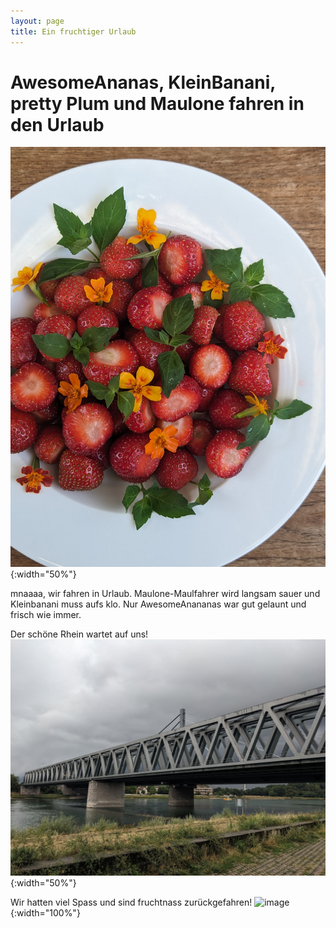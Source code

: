 ```yaml
---
layout: page
title: Ein fruchtiger Urlaub
---
```


# AwesomeAnanas, KleinBanani, pretty Plum und Maulone fahren in den Urlaub

![image](/assets/images/PXL_20230722_151959590.PORTRAIT.ORIGINAL.jpg){:width="50%"}

mnaaaa, wir fahren in Urlaub. Maulone-Maulfahrer wird langsam sauer und Kleinbanani muss aufs klo. 
Nur AwesomeAnananas war gut gelaunt und frisch wie immer.

Der schöne Rhein wartet auf uns!
![image](/assets/images/PXL_20230725_144552611.jpg){:width="50%"}

Wir hatten viel Spass und sind fruchtnass zurückgefahren!
![image](/assets/images/ezgif.com-video-to-gif.gif){:width="100%"}